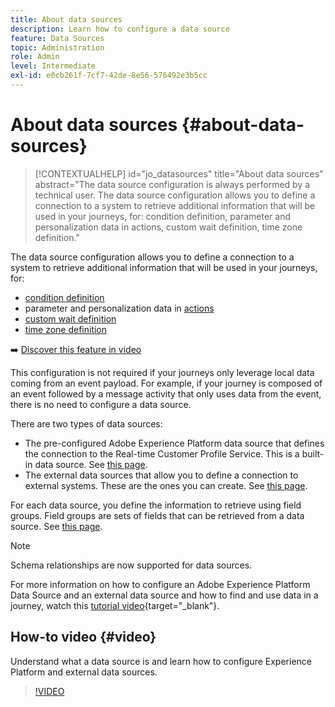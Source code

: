 ```yaml
---
title: About data sources
description: Learn how to configure a data source
feature: Data Sources
topic: Administration
role: Admin
level: Intermediate
exl-id: e0cb261f-7cf7-42de-8e56-576492e3b5cc
---
```

# About data sources {#about-data-sources}

>[!CONTEXTUALHELP]
>id="jo_datasources"
>title="About data sources"
>abstract="The data source configuration is always performed by a technical user. The data source configuration allows you to define a connection to a system to retrieve additional information that will be used in your journeys, for: condition definition, parameter and personalization data in actions, custom wait definition, time zone definition."

The data source configuration allows you to define a connection to a system to retrieve additional information that will be used in your journeys, for:

* [condition definition](../building-journeys/condition-activity.md)
* parameter and personalization data in [actions](../action/action.md)
* [custom wait definition](../building-journeys/wait-activity.md#custom)
* [time zone definition](../building-journeys/timezone-management.md)

➡️ [Discover this feature in video](#video)

This configuration is not required if your journeys only leverage local data coming from an event payload. For example, if your journey is composed of an event followed by a message activity that only uses data from the event, there is no need to configure a data source.

There are two types of data sources:

* The pre-configured Adobe Experience Platform data source that defines the connection to the Real-time Customer Profile Service. This is a built-in data source. See [this page](../datasource/adobe-experience-platform-data-source.md).
* The external data sources that allow you to define a connection to external systems. These are the ones you can create. See [this page](../datasource/external-data-sources.md).

For each data source, you define the information to retrieve using field groups. Field groups are sets of fields that can be retrieved from a data source. See [this page](../datasource/configure-data-sources.md#define-field-groups).

>[!NOTE]
>
>Schema relationships are now supported for data sources.

For more information on how to configure an Adobe Experience Platform Data Source and an external data source and how to find and use data in a journey, watch this [tutorial video](https://experienceleague.adobe.com/docs/journey-orchestration-learn/tutorials/configure-data-sources.html){target="_blank"}.

## How-to video {#video}

Understand what a data source is and learn how to configure Experience Platform and external data sources.

>[!VIDEO](https://video.tv.adobe.com/v/334256?quality=12)


